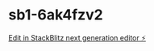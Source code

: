 # sb1-6ak4fzv2

[Edit in StackBlitz next generation editor ⚡️](https://stackblitz.com/~/github.com/caZeladaS/sb1-6ak4fzv2)